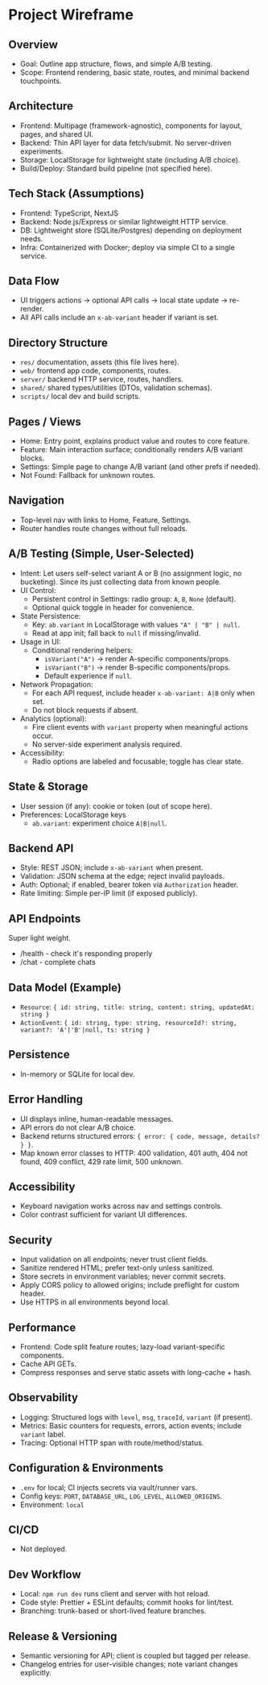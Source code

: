 # Project Wireframe

## Overview
- Goal: Outline app structure, flows, and simple A/B testing.
- Scope: Frontend rendering, basic state, routes, and minimal backend touchpoints.

## Architecture
- Frontend: Multipage (framework-agnostic), components for layout, pages, and shared UI.
- Backend: Thin API layer for data fetch/submit. No server-driven experiments.
- Storage: LocalStorage for lightweight state (including A/B choice).
- Build/Deploy: Standard build pipeline (not specified here).

## Tech Stack (Assumptions)
- Frontend: TypeScript, NextJS
- Backend: Node.js/Express or similar lightweight HTTP service.
- DB: Lightweight store (SQLite/Postgres) depending on deployment needs.
- Infra: Containerized with Docker; deploy via simple CI to a single service.

## Data Flow
- UI triggers actions → optional API calls → local state update → re-render.
- All API calls include an `x-ab-variant` header if variant is set.

## Directory Structure
- `res/` documentation, assets (this file lives here).
- `web/` frontend app code, components, routes.
- `server/` backend HTTP service, routes, handlers.
- `shared/` shared types/utilities (DTOs, validation schemas).
- `scripts/` local dev and build scripts.

## Pages / Views
- Home: Entry point, explains product value and routes to core feature.
- Feature: Main interaction surface; conditionally renders A/B variant blocks.
- Settings: Simple page to change A/B variant (and other prefs if needed).
- Not Found: Fallback for unknown routes.

## Navigation
- Top-level nav with links to Home, Feature, Settings.
- Router handles route changes without full reloads.

## A/B Testing (Simple, User-Selected)
- Intent: Let users self-select variant A or B (no assignment logic, no bucketing). Since its just collecting data from known people.
- UI Control:
  - Persistent control in Settings: radio group: `A`, `B`, `None` (default).
  - Optional quick toggle in header for convenience.
- State Persistence:
  - Key: `ab.variant` in LocalStorage with values `"A" | "B" | null`.
  - Read at app init; fall back to `null` if missing/invalid.
- Usage in UI:
  - Conditional rendering helpers:
    - `isVariant("A")` → render A-specific components/props.
    - `isVariant("B")` → render B-specific components/props.
    - Default experience if `null`.
- Network Propagation:
  - For each API request, include header `x-ab-variant: A|B` only when set.
  - Do not block requests if absent.
- Analytics (optional):
  - Fire client events with `variant` property when meaningful actions occur.
  - No server-side experiment analysis required.
- Accessibility:
  - Radio options are labeled and focusable; toggle has clear state.

## State & Storage
- User session (if any): cookie or token (out of scope here).
- Preferences: LocalStorage keys
  - `ab.variant`: experiment choice `A|B|null`.

## Backend API
- Style: REST JSON; include `x-ab-variant` when present.
- Validation: JSON schema at the edge; reject invalid payloads.
- Auth: Optional; if enabled, bearer token via `Authorization` header.
- Rate limiting: Simple per-IP limit (if exposed publicly).

## API Endpoints
Super light weight.
- /health - check it's responding properly
- /chat - complete chats

## Data Model (Example)
- `Resource`: `{ id: string, title: string, content: string, updatedAt: string }`
- `ActionEvent`: `{ id: string, type: string, resourceId?: string, variant?: 'A'|'B'|null, ts: string }`

## Persistence
- In-memory or SQLite for local dev.

## Error Handling
- UI displays inline, human-readable messages.
- API errors do not clear A/B choice.
- Backend returns structured errors: `{ error: { code, message, details? } }`.
- Map known error classes to HTTP: 400 validation, 401 auth, 404 not found, 409 conflict, 429 rate limit, 500 unknown.

## Accessibility
- Keyboard navigation works across nav and settings controls.
- Color contrast sufficient for variant UI differences.

## Security
- Input validation on all endpoints; never trust client fields.
- Sanitize rendered HTML; prefer text-only unless sanitized.
- Store secrets in environment variables; never commit secrets.
- Apply CORS policy to allowed origins; include preflight for custom header.
- Use HTTPS in all environments beyond local.

## Performance
- Frontend: Code split feature routes; lazy-load variant-specific components.
- Cache API GETs.
- Compress responses and serve static assets with long-cache + hash.

## Observability
- Logging: Structured logs with `level`, `msg`, `traceId`, `variant` (if present).
- Metrics: Basic counters for requests, errors, action events; include `variant` label.
- Tracing: Optional HTTP span with route/method/status.

## Configuration & Environments
- `.env` for local; CI injects secrets via vault/runner vars.
- Config keys: `PORT`, `DATABASE_URL`, `LOG_LEVEL`, `ALLOWED_ORIGINS`.
- Environment: `local`

## CI/CD
- Not deployed.

## Dev Workflow
- Local: `npm run dev` runs client and server with hot reload.
- Code style: Prettier + ESLint defaults; commit hooks for lint/test.
- Branching: trunk-based or short-lived feature branches.

## Release & Versioning
- Semantic versioning for API; client is coupled but tagged per release.
- Changelog entries for user-visible changes; note variant changes explicitly.
